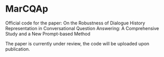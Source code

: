 # MarCQAp
Official code for the paper: On the Robustness of Dialogue History Representation in Conversational Question Answering: A Comprehensive Study and a New Prompt-based Method

The paper is currently under review, the code will be uploaded upon publication.

